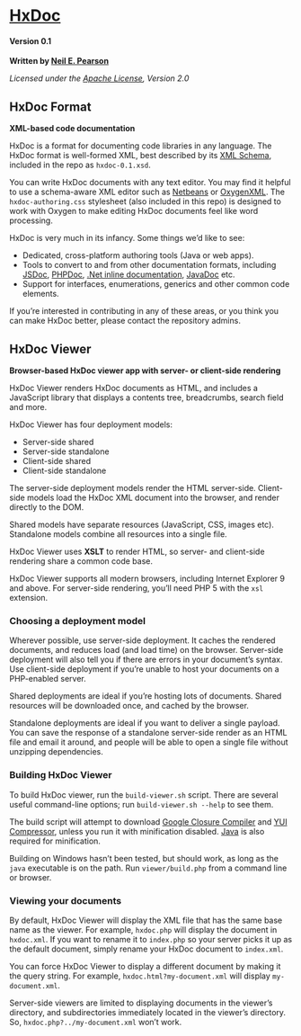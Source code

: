 # [HxDoc](http://hxdoc.org)

#### Version 0.1

**Written by [Neil E. Pearson](http://hx.net.au)**

*Licensed under the [Apache License](http://www.apache.org/licenses/LICENSE-2.0), Version 2.0*


## HxDoc Format
**XML-based code documentation**

HxDoc is a format for documenting code libraries in any language. The HxDoc format is well-formed XML, best described by its [XML Schema](http://hxdoc.org/schemas/hxdoc-0.1.xsd), included in the repo as `hxdoc-0.1.xsd`.

You can write HxDoc documents with any text editor. You may find it helpful to use a schema-aware XML editor such as [Netbeans](http://netbeans.org) or [OxygenXML](http://oxygenxml.com). The `hxdoc-authoring.css` stylesheet (also included in this repo) is designed to work with Oxygen to make editing HxDoc documents feel like word processing.

HxDoc is very much in its infancy. Some things we’d like to see:

- Dedicated, cross-platform authoring tools (Java or web apps).
- Tools to convert to and from other documentation formats, including [JSDoc](http://jsdoc.sourceforge.net), [PHPDoc](http://phpdoc.org), [.Net inline documentation](http://msdn.microsoft.com/en-us/library/b2s063f7.aspx), [JavaDoc](http://www.oracle.com/technetwork/java/javase/documentation/index-jsp-135444.html) etc.
- Support for interfaces, enumerations, generics and other common code elements.

If you’re interested in contributing in any of these areas, or you think you can make HxDoc better, please contact the repository admins.

## HxDoc Viewer
**Browser-based HxDoc viewer app with server- or client-side rendering**

HxDoc Viewer renders HxDoc documents as HTML, and includes a JavaScript library that displays a contents tree, breadcrumbs, search field and more.

HxDoc Viewer has four deployment models:

- Server-side shared
- Server-side standalone
- Client-side shared
- Client-side standalone

The server-side deployment models render the HTML server-side. Client-side models load the HxDoc XML document into the browser, and render directly to the DOM.

Shared models have separate resources (JavaScript, CSS, images etc). Standalone models combine all resources into a single file.

HxDoc Viewer uses **XSLT** to render HTML, so server- and client-side rendering share a common code base.

HxDoc Viewer supports all modern browsers, including Internet Explorer 9 and above. For server-side rendering, you’ll need PHP 5 with the `xsl` extension.

### Choosing a deployment model

Wherever possible, use server-side deployment. It caches the rendered documents, and reduces load (and load time) on the browser. Server-side deployment will also tell you if there are errors in your document’s syntax. Use client-side deployment if you’re unable to host your documents on a PHP-enabled server.

Shared deployments are ideal if you’re hosting lots of documents. Shared resources will be downloaded once, and cached by the browser.

Standalone deployments are ideal if you want to deliver a single payload. You can save the response of a standalone server-side render as an HTML file and email it around, and people will be able to open a single file without unzipping dependencies.

### Building HxDoc Viewer

To build HxDoc viewer, run the `build-viewer.sh` script. There are several useful command-line options; run `build-viewer.sh --help` to see them.

The build script will attempt to download [Google Closure Compiler](http://code.google.com/closure/compiler/) and [YUI Compressor](http://developer.yahoo.com/yui/compressor/), unless you run it with minification disabled. [Java](http://java.com) is also required for minification.

Building on Windows hasn’t been tested, but should work, as long as the `java` executable is on the path. Run `viewer/build.php` from a command line or browser.

### Viewing your documents

By default, HxDoc Viewer will display the XML file that has the same base name as the viewer. For example, `hxdoc.php` will display the document in `hxdoc.xml`. If you want to rename it to `index.php` so your server picks it up as the default document, simply rename your HxDoc document to `index.xml`.

You can force HxDoc Viewer to display a different document by making it the query string. For example, `hxdoc.html?my-document.xml` will display `my-document.xml`.

Server-side viewers are limited to displaying documents in the viewer’s directory, and subdirectories immediately located in the viewer’s directory. So, `hxdoc.php?../my-document.xml` won’t work.